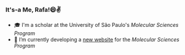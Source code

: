 ### It's-a Me, Rafa!😄✌️

- 🎓 I'm a scholar at the University of São Paulo's _Molecular Sciences Program_
- 🔭 I’m currently developing a [new website](http://cecm.usp.br/inscricoes) for the _Molecular Sciences Program_

<!--
**badain/badain** is a ✨ _special_ ✨ repository because its `README.md` (this file) appears on your GitHub profile.

Here are some ideas to get you started:

- 🔭 I’m currently working on ...
- 🌱 I’m currently learning ...
- 👯 I’m looking to collaborate on ...
- 🤔 I’m looking for help with ...
- 💬 Ask me about ...
- 📫 How to reach me: ...
- 😄 Pronouns: ...
- ⚡ Fun fact: ...
-->
